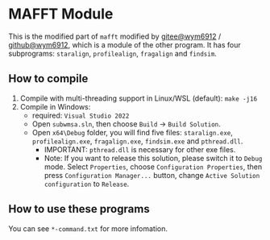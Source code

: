 # MAFFT Module

This is the modified part of `mafft` modified by [gitee@wym6912](https://gitee.com/wym6912) / [github@wym6912](https://github.com/wym6912), which is a module of the other program. It has four subprograms: `staralign`, `profilealign`, `fragalign` and `findsim`.

## How to compile

1. Compile with multi-threading support in Linux/WSL (default):  `make -j16`
2. Compile in Windows: 
   - required: `Visual Studio 2022`
   - Open `subwmsa.sln`, then choose `Build` -> `Build Solution`.
   - Open `x64\Debug` folder, you will find five files: `staralign.exe`, `profilealign.exe`, `fragalign.exe`, `findsim.exe` and `pthread.dll`. 
     - IMPORTANT: `pthread.dll` is necessary for other exe files.
     - Note: If you want to release this solution, please switch it to `Debug` mode. Select `Properties`, choose `Configuration Properties`, then press `Configuration Manager...` button, change `Active Solution configuration` to `Release`.

## How to use these programs

You can see `*-command.txt` for more infomation.

